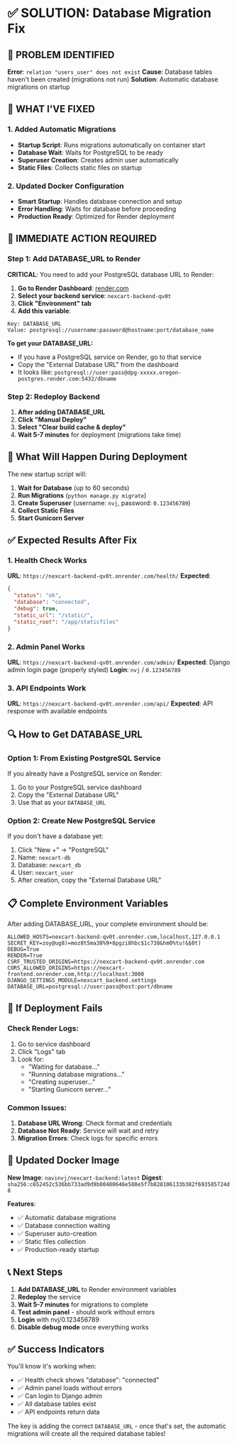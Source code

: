 # ✅ SOLUTION: Database Migration Fix

## 🎯 PROBLEM IDENTIFIED

**Error**: `relation "users_user" does not exist`
**Cause**: Database tables haven't been created (migrations not run)
**Solution**: Automatic database migrations on startup

## 🔧 WHAT I'VE FIXED

### 1. Added Automatic Migrations
- **Startup Script**: Runs migrations automatically on container start
- **Database Wait**: Waits for PostgreSQL to be ready
- **Superuser Creation**: Creates admin user automatically
- **Static Files**: Collects static files on startup

### 2. Updated Docker Configuration
- **Smart Startup**: Handles database connection and setup
- **Error Handling**: Waits for database before proceeding
- **Production Ready**: Optimized for Render deployment

## 🚀 IMMEDIATE ACTION REQUIRED

### Step 1: Add DATABASE_URL to Render

**CRITICAL**: You need to add your PostgreSQL database URL to Render:

1. **Go to Render Dashboard**: [render.com](https://render.com)
2. **Select your backend service**: `nexcart-backend-qv0t`
3. **Click "Environment" tab**
4. **Add this variable**:

```env
Key: DATABASE_URL
Value: postgresql://username:password@hostname:port/database_name
```

**To get your DATABASE_URL:**
- If you have a PostgreSQL service on Render, go to that service
- Copy the "External Database URL" from the dashboard
- It looks like: `postgresql://user:pass@dpg-xxxxx.oregon-postgres.render.com:5432/dbname`

### Step 2: Redeploy Backend

1. **After adding DATABASE_URL**
2. **Click "Manual Deploy"**
3. **Select "Clear build cache & deploy"**
4. **Wait 5-7 minutes** for deployment (migrations take time)

## 🧪 What Will Happen During Deployment

The new startup script will:

1. **Wait for Database** (up to 60 seconds)
2. **Run Migrations** (`python manage.py migrate`)
3. **Create Superuser** (username: `nvj`, password: `0.123456789`)
4. **Collect Static Files**
5. **Start Gunicorn Server**

## ✅ Expected Results After Fix

### 1. Health Check Works
**URL**: `https://nexcart-backend-qv0t.onrender.com/health/`
**Expected**: 
```json
{
  "status": "ok",
  "database": "connected",
  "debug": true,
  "static_url": "/static/",
  "static_root": "/app/staticfiles"
}
```

### 2. Admin Panel Works
**URL**: `https://nexcart-backend-qv0t.onrender.com/admin/`
**Expected**: Django admin login page (properly styled)
**Login**: `nvj` / `0.123456789`

### 3. API Endpoints Work
**URL**: `https://nexcart-backend-qv0t.onrender.com/api/`
**Expected**: API response with available endpoints

## 🔍 How to Get DATABASE_URL

### Option 1: From Existing PostgreSQL Service
If you already have a PostgreSQL service on Render:
1. Go to your PostgreSQL service dashboard
2. Copy the "External Database URL"
3. Use that as your `DATABASE_URL`

### Option 2: Create New PostgreSQL Service
If you don't have a database yet:
1. Click "New +" → "PostgreSQL"
2. Name: `nexcart-db`
3. Database: `nexcart_db`
4. User: `nexcart_user`
5. After creation, copy the "External Database URL"

## 📋 Complete Environment Variables

After adding DATABASE_URL, your complete environment should be:

```env
ALLOWED_HOSTS=nexcart-backend-qv0t.onrender.com,localhost,127.0.0.1
SECRET_KEY=zoy@ug8)=moz8t5ma38%9+8pgzi8hbc$1c738&hm0%tu!&$0t)
DEBUG=True
RENDER=True
CSRF_TRUSTED_ORIGINS=https://nexcart-backend-qv0t.onrender.com
CORS_ALLOWED_ORIGINS=https://nexcart-frontend.onrender.com,http://localhost:3000
DJANGO_SETTINGS_MODULE=nexcart_backend.settings
DATABASE_URL=postgresql://user:pass@host:port/dbname
```

## 🚨 If Deployment Fails

### Check Render Logs:
1. Go to service dashboard
2. Click "Logs" tab
3. Look for:
   - "Waiting for database..."
   - "Running database migrations..."
   - "Creating superuser..."
   - "Starting Gunicorn server..."

### Common Issues:
1. **Database URL Wrong**: Check format and credentials
2. **Database Not Ready**: Service will wait and retry
3. **Migration Errors**: Check logs for specific errors

## 🔄 Updated Docker Image

**New Image**: `navinvj/nexcart-backend:latest`
**Digest**: `sha256:c652452c536bb733ad9d9b00480646e588e5f7b828106133b382f693585724d8`

**Features**:
- ✅ Automatic database migrations
- ✅ Database connection waiting
- ✅ Superuser auto-creation
- ✅ Static files collection
- ✅ Production-ready startup

## 📞 Next Steps

1. **Add DATABASE_URL** to Render environment variables
2. **Redeploy** the service
3. **Wait 5-7 minutes** for migrations to complete
4. **Test admin panel** - should work without errors
5. **Login** with nvj/0.123456789
6. **Disable debug mode** once everything works

## ✅ Success Indicators

You'll know it's working when:
- ✅ Health check shows "database": "connected"
- ✅ Admin panel loads without errors
- ✅ Can login to Django admin
- ✅ All database tables exist
- ✅ API endpoints return data

The key is adding the correct `DATABASE_URL` - once that's set, the automatic migrations will create all the required database tables!
